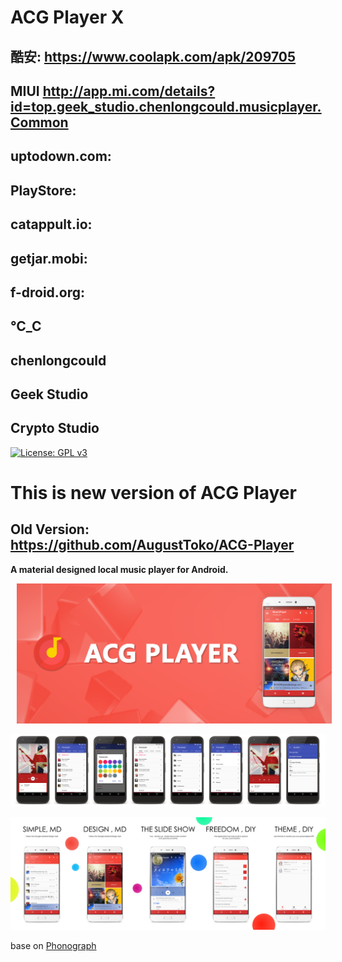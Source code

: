 # ACG Player X

## 酷安: https://www.coolapk.com/apk/209705
## MIUI http://app.mi.com/details?id=top.geek_studio.chenlongcould.musicplayer.Common
## uptodown.com: 
## PlayStore:
## catappult.io:
## getjar.mobi:
## f-droid.org:

## ℃_C
## chenlongcould
## Geek Studio
## Crypto Studio

[![License: GPL v3](https://img.shields.io/badge/License-GPL%20v3-blue.svg)](./LICENSE.txt)

# This is new version of ACG Player
## Old Version: https://github.com/AugustToko/ACG-Player

**A material designed local music player for Android.**

<img src="https://raw.githubusercontent.com/AugustToko/ACG-Player/master/app/other_files/screen_shots/Promotional%20picture/Promotional%20picture_00036.png" hspace="10">

![Screenshots](./art/art.jpg?raw=true)

<img src="https://raw.githubusercontent.com/AugustToko/ACG-Player/master/screenshots/TOTAL_en%20(0-00-00-00).png">

base on [Phonograph](https://github.com/kabouzeid/Phonograph)
